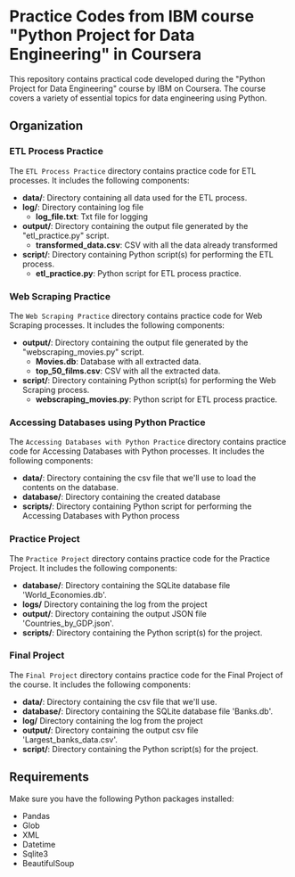 # Practice Codes from IBM course "Python Project for Data Engineering" in Coursera

This repository contains practical code developed during the "Python Project for Data Engineering" course by IBM on Coursera. The course covers a variety of essential topics for data engineering using Python.

## Organization

### ETL Process Practice

The `ETL Process Practice` directory contains practice code for ETL processes. It includes the following components:

- **data/**: Directory containing all data used for the ETL process.
- **log/**: Directory containing log file
  - **log_file.txt**: Txt file for logging
- **output/**: Directory containing the output file generated by the "etl_practice.py" script.
  - **transformed_data.csv**: CSV with all the data already transformed
- **script/**: Directory containing Python script(s) for performing the ETL process.
  - **etl_practice.py**: Python script for ETL process practice.

### Web Scraping Practice

The `Web Scraping Practice` directory contains practice code for Web Scraping processes. It includes the following components:

- **output/**: Directory containing the output file generated by the "webscraping_movies.py" script.
  - **Movies.db**: Database with all extracted data.
  - **top_50_films.csv**: CSV with all the extracted data.
- **script/**: Directory containing Python script(s) for performing the Web Scraping process.
  - **webscraping_movies.py**: Python script for ETL process practice.

### Accessing Databases using Python Practice

The `Accessing Databases with Python Practice` directory contains practice code for Accessing Databases with Python processes. It includes the following components:

- **data/**: Directory containing the csv file that we'll use to load the contents on the database.
- **database/**: Directory containing the created database
- **scripts/**: Directory containing Python script for performing the Accessing Databases with Python process

### Practice Project

The `Practice Project` directory contains practice code for  the Practice Project. It includes the following components:

- **database/**: Directory containing the SQLite database file 'World_Economies.db'.
- **logs/** Directory containing the log from the project
- **output/**: Directory containing the output JSON file 'Countries_by_GDP.json'.
- **scripts/**: Directory containing the Python script(s) for the project.

### Final Project

The `Final Project` directory contains practice code for the Final Project of the course. It includes the following components:

- **data/**: Directory containing the csv file that we'll use.
- **database/**: Directory containing the SQLite database file 'Banks.db'.
- **log/** Directory containing the log from the project
- **output/**: Directory containing the output csv file 'Largest_banks_data.csv'.
- **script/**: Directory containing the Python script(s) for the project.

## Requirements

Make sure you have the following Python packages installed:

- Pandas
- Glob
- XML
- Datetime
- Sqlite3
- BeautifulSoup


